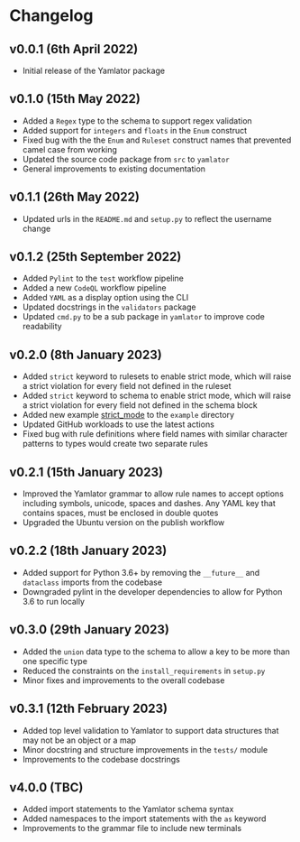 # Changelog

## v0.0.1 (6th April 2022)

* Initial release of the Yamlator package

## v0.1.0 (15th May 2022)

* Added a `Regex` type to the schema to support regex validation
* Added support for `integers` and `floats` in the `Enum` construct
* Fixed bug with the the `Enum` and `Ruleset` construct names that prevented camel case from working
* Updated the source code package from `src` to `yamlator`
* General improvements to existing documentation

## v0.1.1 (26th May 2022)

* Updated urls in the `README.md` and `setup.py` to reflect the username change

## v0.1.2 (25th September 2022)

* Added `Pylint` to the `test` workflow pipeline
* Added a new `CodeQL` workflow pipeline
* Added `YAML` as a display option using the CLI
* Updated docstrings in the `validators` package
* Updated `cmd.py` to be a sub package in `yamlator` to improve code readability

## v0.2.0 (8th January 2023)

* Added `strict` keyword to rulesets to enable strict mode, which will raise a strict violation for every field not defined in the ruleset
* Added `strict` keyword to schema to enable strict mode, which will raise a strict violation for every field not defined in the schema block
* Added new example [strict_mode](./example/strict_mode/) to the `example` directory
* Updated GitHub workloads to use the latest actions
* Fixed bug with rule definitions where field names with similar character patterns to types would create two separate rules

## v0.2.1 (15th January 2023)

* Improved the Yamlator grammar to allow rule names to accept options including symbols, unicode, spaces and dashes. Any YAML key that contains spaces, must be enclosed in double quotes
* Upgraded the Ubuntu version on the publish workflow

## v0.2.2 (18th January 2023)

* Added support for Python 3.6+ by removing the `__future__` and `dataclass` imports from the codebase
* Downgraded pylint in the developer dependencies to allow for Python 3.6 to run locally

## v0.3.0 (29th January 2023)

* Added the `union` data type to the schema to allow a key to be more than one specific type
* Reduced the constraints on the `install_requirements` in `setup.py`
* Minor fixes and improvements to the overall codebase

## v0.3.1 (12th February 2023)

* Added top level validation to Yamlator to support data structures that may not be an object or a map
* Minor docstring and structure improvements in the `tests/` module
* Improvements to the codebase docstrings

## v4.0.0 (TBC)

* Added import statements to the Yamlator schema syntax
* Added namespaces to the import statements with the `as` keyword
* Improvements to the grammar file to include new terminals
